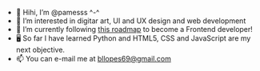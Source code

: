 - 👋 Hihi, I’m @pamesss ^-^
- 👀 I’m interested in digitar art, UI and UX design and web development
- 🌱 I’m currently following [this roadmap](https://roadmap.sh/pdfs/frontend.pdf) to become a Frontend developer!
- 🖥️ So far I have learned Python and HTML5, CSS and JavaScript are my next objective.
- 📫 You can e-mail me at bllopes69@gmail.com

<!---
pamesss/pamesss is a ✨ special ✨ repository because its `README.md` (this file) appears on your GitHub profile.
You can click the Preview link to take a look at your changes.
--->
